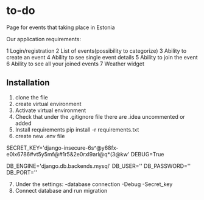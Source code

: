 # to-do
Page for events that taking place in Estonia


Our application requirements:

1 Login/registration
2 List of events(possibility to categorize)
3 Ability to create an event
4 Ability to see single event details
5 Ability to join the event
6 Ability to see all your  joined events
7 Weather widget

## Installation

1. clone the file
2. create virtual environment
3. Activate virtual environment
4. Check that under the .gitignore file there are .idea uncommented or added
5. Install requirements
pip install -r requirements.txt
6. create new .env file 

SECRET_KEY='django-insecure-6s^@y68fx-e0lx6786#vt5y5mf@#1r5&2e0rxl9arl@q*(3@kw'
DEBUG=True

DB_ENGINE='django.db.backends.mysql'
DB_USER=''
DB_PASSWORD=''
DB_PORT=''

7. Under the settings: 
            -database connection
            -Debug
            -Secret_key
8. Connect database and run migration


